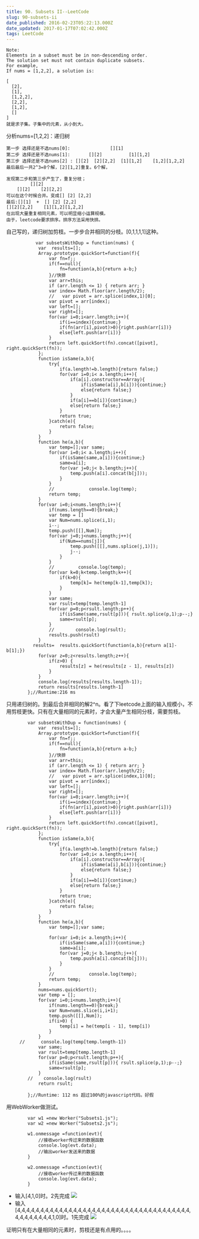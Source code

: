```yaml
---
title: 90. Subsets II--LeetCode
slug: 90-subsets-ii
date_published: 2016-02-23T05:22:13.000Z
date_updated: 2017-01-17T07:02:42.000Z
tags: LeetCode
---
```


    
    Note:
    Elements in a subset must be in non-descending order.
    The solution set must not contain duplicate subsets.
    For example,
    If nums = [1,2,2], a solution is:
    
    [
      [2],
      [1],
      [1,2,2],
      [2,2],
      [1,2],
      []
    ]
    就是求子集。子集中的元素，从小到大。
    

分析nums=[1,2,2]：递归树

    第一步 选择还是不选nums[0]:               [][1]
    第二步 选择还是不选nums[1]:       [][2]          [1][1,2]
    第三步 选择还是不选nums[2] : [][2]  [2][2,2]  [1][1,2]    [1,2][1,2,2] 
    最后最后一共2^3=8个解，[2][1,2]重复。6个解，
    
    发现第二步和第三步产生了，重复分枝；
             [][2]
        [][2]    [2][2,2] 
    可以在这个时候合并。变成[] [2] [2,2]
    最后:[][1]  +  [] [2] [2,2]
    [][2][2,2]    [1][1,2][1,2,2]
    在出现大量重复相同元素，可以明显缩小运算规模。
    由于，leetcode要求排序。排序方法采用快排。
    

自己写的，递归树加剪枝。一步步合并相同的分枝。[0,1,1,1,1]这种。

               var subsetsWithDup = function(nums) {
                var  results=[];
                Array.prototype.quickSort=function(f){
                    var fn=f;;
                    if(f==null){
                        fn=function(a,b){return a-b;}
                    }//快排
                    var arr=this;
                    if (arr.length <= 1) { return arr; }
                    var index= Math.floor(arr.length/2);
                    //   var pivot = arr.splice(index,1)[0];
                    var pivot = arr[index];
                    var left=[];
                    var right=[];
                    for(var i=0;i<arr.length;i++){
                        if(i==index){continue;}
                        if(fn(arr[i],pivot)>0){right.push(arr[i])}
                        else{left.push(arr[i])}
                    }
                    return left.quickSort(fn).concat([pivot], right.quickSort(fn));
                };
                function isSame(a,b){
                    try{
                        if(a.length!=b.length){return false;}
                        for(var i=0;i< a.length;i++){
                            if(a[i].constructor==Array){
                                if(isSame(a[i],b[i])){continue;}
                                else{return false;}
                            }
                            if(a[i]==b[i]){continue;}
                            else{return false;}
                        }
                        return true;
                    }catch(e){
                        return false;
                    }
                }
                function he(a,b){
                    var temp=[];var same;
                    for(var i=0;i< a.length;i++){
                        if(isSame(same,a[i])){continue;}
                        same=a[i];
                        for(var j=0;j< b.length;j++){
                            temp.push(a[i].concat(b[j]));
                        }
                    }
                    //             console.log(temp);
                    return temp;
                }
                for(var i=0;i<nums.length;i++){
                    if(nums.length==0){break;}
                    var temp = []
                    var Num=nums.splice(i,1);
                    i--;
                    temp.push([[],Num]);
                    for(var j=0;j<nums.length;j++){
                        if(Num==nums[j]){
                            temp.push([[],nums.splice(j,1)]);
                            j--;
                        }
                    }
                    //         console.log(temp);
                    for(var k=0;k<temp.length;k++){
                        if(k>0){
                            temp[k]= he(temp[k-1],temp[k]);
                        }
                    }
                    var same;
                    var rsult=temp[temp.length-1]
                    for(var p=0;p<rsult.length;p++){
                        if(isSame(same,rsult[p])){ rsult.splice(p,1);p--;}
                        same=rsult[p];
                    }
                    //        console.log(rsult);
                    results.push(rsult)
                }
              results=  results.quickSort(function(a,b){return a[1]-b[1];})
                for(var z=0;z<results.length;z++){
                    if(z>0) {
                        results[z] = he(results[z - 1], results[z])
                    }
                }
                console.log(results[results.length-1]);
                return results[results.length-1]
            };//Runtime:216 ms
    

只用递归树的。到最后合并相同的解2^n。看了下leetcode上面的输入规模小，不用剪枝更快。只有在大量相同的元素时，才会大量产生相同分枝，需要剪枝。

            var subsetsWithDup = function(nums) {
                var  results=[];
                Array.prototype.quickSort=function(f){
                    var fn=f;;
                    if(f==null){
                        fn=function(a,b){return a-b;}
                    }//快排
                    var arr=this;
                    if (arr.length <= 1) { return arr; }
                    var index= Math.floor(arr.length/2);
                    //   var pivot = arr.splice(index,1)[0];
                    var pivot = arr[index];
                    var left=[];
                    var right=[];
                    for(var i=0;i<arr.length;i++){
                        if(i==index){continue;}
                        if(fn(arr[i],pivot)>0){right.push(arr[i])}
                        else{left.push(arr[i])}
                    }
                    return left.quickSort(fn).concat([pivot], right.quickSort(fn));
                };
                function isSame(a,b){
                    try{
                        if(a.length!=b.length){return false;}
                        for(var i=0;i< a.length;i++){
                            if(a[i].constructor==Array){
                                if(isSame(a[i],b[i])){continue;}
                                else{return false;}
                            }
                            if(a[i]==b[i]){continue;}
                            else{return false;}
                        }
                        return true;
                    }catch(e){
                        return false;
                    }
                }
                function he(a,b){
                    var temp=[];var same;
    
                    for(var i=0;i< a.length;i++){
                        if(isSame(same,a[i])){continue;}
                        same=a[i];
                        for(var j=0;j< b.length;j++){
                            temp.push(a[i].concat(b[j]));
                        }
                    }
                    //             console.log(temp);
                    return temp;
                }
                nums=nums.quickSort();
                var temp = [];
                for(var i=0;i<nums.length;i++){
                    if(nums.length==0){break;}
                    var Num=nums.slice(i,i+1);
                    temp.push([[],Num]);
                    if(i>0) {
                        temp[i] = he(temp[i - 1], temp[i])
                    }
                }
         //      console.log(temp[temp.length-1])
                var same;
                var rsult=temp[temp.length-1]
                for(var p=0;p<rsult.length;p++){
                    if(isSame(same,rsult[p])){ rsult.splice(p,1);p--;}
                    same=rsult[p];
                }
            //    console.log(rsult)
                return rsult;
    
            };//Runtime: 112 ms 超过100%的javascript代码。好假
    

用WebWorker做测试。

            var w1 =new Worker("Subsets1.js");
            var w2 =new Worker("Subsets2.js");
    
            w1.onmessage =function(evt){
                //接收worker传过来的数据函数
                console.log(evt.data);
                //输出worker发送来的数据
            }
    
            w2.onmessage =function(evt){
                //接收worker传过来的数据函数
                console.log(evt.data);
            }
    
    

- 输入[4,1,0]时。2先完成
![](/content/images/2016/02/YS-6P0_KOC-JBWOS-5VP-Y6.png)
- 输入[4,4,4,4,4,4,4,4,4,4,4,4,4,4,4,4,4,4,4,4,4,4,4,4,4,4,4,4,4,4,4,4,4,4,4,4,4,4,4,4,4,4,4,4,4,1,0]时。1先完成
![](/content/images/2016/02/KY3_6Y-DBP-6--ZZCGBDWJ8.png)

证明只有在大量相同的元素时，剪枝还是有点用的。。。。
